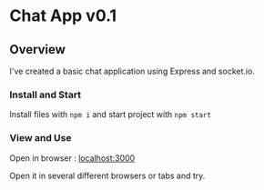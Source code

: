 # Chat App v0.1

## Overview

I've created a basic chat application using Express and socket.io.

### Install and Start

Install files with `npm i` and start project with `npm start`

### View and Use

Open in browser :  [localhost:3000](http://localhost:3000)

Open it in several different browsers or tabs and try.
